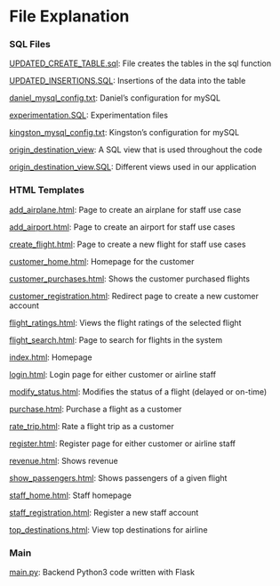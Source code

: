 # File Explanation

### SQL Files

[UPDATED_CREATE_TABLE.sql](https://github.com/DanLongman89/databasesApp/blob/main/SQLstatements/UPDATED_CREATE_TABLE.sql): File creates the tables in the sql function

[UPDATED_INSERTIONS.SQL](https://github.com/DanLongman89/databasesApp/blob/main/SQLstatements/UPDATED_INSERTIONS.SQL): Insertions of the data into the table

[daniel_mysql_config.txt](https://github.com/DanLongman89/databasesApp/blob/main/SQLstatements/daniel_mysql_config.txt): Daniel’s configuration for mySQL

[experimentation.SQL](https://github.com/DanLongman89/databasesApp/blob/main/SQLstatements/experimentation.SQL): Experimentation files

[kingston_mysql_config.txt](https://github.com/DanLongman89/databasesApp/blob/main/SQLstatements/kingston_mysql_config.txt): Kingston’s configuration for mySQL

[origin_destination_view](https://github.com/DanLongman89/databasesApp/blob/main/SQLstatements/origin_destination_view): A SQL view that is used throughout the code

[origin_destination_view.SQL](https://github.com/DanLongman89/databasesApp/blob/main/SQLstatements/origin_destination_view.SQL): Different views used in our application

### HTML Templates

[add_airplane.html](https://github.com/DanLongman89/databasesApp/blob/main/templates/add_airplane.html): Page to create an airplane for staff use case

[add_airport.html](https://github.com/DanLongman89/databasesApp/blob/main/templates/add_airport.html): Page to create an airport for staff use cases

[create_flight.html](https://github.com/DanLongman89/databasesApp/blob/main/templates/create_flight.html): Page to create a new flight for staff use cases

[customer_home.html](https://github.com/DanLongman89/databasesApp/blob/main/templates/customer_home.html): Homepage for the customer

[customer_purchases.html](https://github.com/DanLongman89/databasesApp/blob/main/templates/customer_purchases.html): Shows the customer purchased flights

[customer_registration.html](https://github.com/DanLongman89/databasesApp/blob/main/templates/customer_registration.html): Redirect page to create a new customer account

[flight_ratings.html](https://github.com/DanLongman89/databasesApp/blob/main/templates/flight_ratings.html): Views the flight ratings of the selected flight

[flight_search.html](https://github.com/DanLongman89/databasesApp/blob/main/templates/flight_search.html): Page to search for flights in the system

[index.html](https://github.com/DanLongman89/databasesApp/blob/main/templates/index.html): Homepage

[login.html](https://github.com/DanLongman89/databasesApp/blob/main/templates/login.html): Login page for either customer or airline staff

[modify_status.html](https://github.com/DanLongman89/databasesApp/blob/main/templates/modify_status.html): Modifies the status of a flight (delayed or on-time)

[purchase.html](https://github.com/DanLongman89/databasesApp/blob/main/templates/purchase.html): Purchase a flight as a customer

[rate_trip.html](https://github.com/DanLongman89/databasesApp/blob/main/templates/rate_trip.html): Rate a flight trip as a customer

[register.html](https://github.com/DanLongman89/databasesApp/blob/main/templates/register.html): Register page for either customer or airline staff

[revenue.html](https://github.com/DanLongman89/databasesApp/blob/main/templates/revenue.html): Shows revenue

[show_passengers.html](https://github.com/DanLongman89/databasesApp/blob/main/templates/show_passengers.html): Shows passengers of a given flight

[staff_home.html](https://github.com/DanLongman89/databasesApp/blob/main/templates/staff_home.html): Staff homepage

[staff_registration.html](https://github.com/DanLongman89/databasesApp/blob/main/templates/staff_registration.html): Register a new staff account

[top_destinations.html](https://github.com/DanLongman89/databasesApp/blob/main/templates/top_destinations.html): View top destinations for airline

### Main

[main.py](https://github.com/DanLongman89/databasesApp/blob/main/main.py): Backend Python3 code written with Flask
